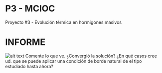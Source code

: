 # P3 - MCIOC
Proyecto #3 - Evolución térmica en hormigones masivos

# INFORME

![alt text]()
Comente lo que ve. ¿Convergió la solución? ¿En qué casos cree ud. que se puede aplicar una condición de borde natural de el tipo estudiado hasta ahora?
